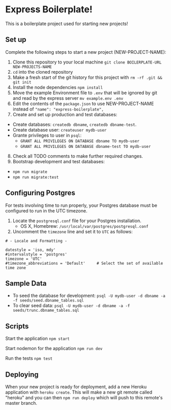 # Express Boilerplate!

This is a boilerplate project used for starting new projects!

## Set up

Complete the following steps to start a new project (NEW-PROJECT-NAME):

1. Clone this repository to your local machine `git clone BOILERPLATE-URL NEW-PROJECTS-NAME`
2. `cd` into the cloned repository
3. Make a fresh start of the git history for this project with `rm -rf .git && git init`
4. Install the node dependencies `npm install`
5. Move the example Environment file to `.env` that will be ignored by git and read by the express server `mv example.env .env`
6. Edit the contents of the `package.json` to use NEW-PROJECT-NAME instead of `"name": "express-boilerplate",`
7. Create and set up production and test databases: 
  - Create databases: `createdb dbname`, `createdb dbname-test`.
  - Create database user: `createuser mydb-user`
  - Grante privileges to user in `psql`:
    - `GRANT ALL PRIVILEGES ON DATABASE dbname TO mydb-user`
    - `GRANT ALL PRIVILEGES ON DATABASE dbname-test TO mydb-user`
8. Check all TODO comments to make further required changes.
9. Bootstrap development and test databases:
  - `npm run migrate`
  - `npm run migrate:test`

## Configuring Postgres

For tests involving time to run properly, your Postgres database must be configured to run in the UTC timezone.

1. Locate the `postgresql.conf` file for your Postgres installation.
    - OS X, Homebrew: `/usr/local/var/postgres/postgresql.conf`
2. Uncomment the `timezone` line and set it to `UTC` as follows:

```
# - Locale and Formatting -

datestyle = 'iso, mdy'
#intervalstyle = 'postgres'
timezone = 'UTC'
#timezone_abbreviations = 'Default'     # Select the set of available time zone
```

## Sample Data

- To seed the database for development: `psql -U mydb-user -d dbname -a -f seeds/seed.dbname_tables.sql`
- To clear seed data: `psql -U mydb-user -d dbname -a -f seeds/trunc.dbname_tables.sql`

## Scripts

Start the application `npm start`

Start nodemon for the application `npm run dev`

Run the tests `npm test`

## Deploying

When your new project is ready for deployment, add a new Heroku application with `heroku create`. This will make a new git remote called "heroku" and you can then `npm run deploy` which will push to this remote's master branch.